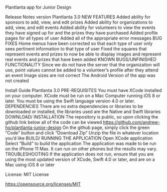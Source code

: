 Plantlanta app for Junior Design

Release Notes version Plantlanta 3.0
NEW FEATURES
Added ability for sponsors to add, view, and edit prizes
Added ability for organizations to add, view, and edit events
Added ability for volunteers to view the events they have signed up for and the prizes they have purchased
Added profile pages for all types of user
Added all of the appropriate error messages
BUG FIXES
Home menus have been corrected so that each type of user only sees pertinent information to that type of user
Fixed the squares that represent events and prizes to now be able to display images and represent real events and prizes that have been added
KNOWN BUGS/UNFINISHED FUNCTIONALITY
Since we do not have the server that the organization will use, point values cannot be added to a volunteer’s profile after they attend an event
Image sizes are not correct
The Android Version of the app was not created

Install Guide Plantlanta 3.0
PRE-REQUISITES
You must have XCode installed on your computer. XCode must be run on a Mac Computer running iOS 8 or later. You must be using the Swift language version 4.0 or later.
DEPENDENCIES
There are no extra dependencies or libraries to be downloaded or installed, the libraries used are the Native and Swift libraries
DOWNLOAD/ INSTALLATION
The repository is public, so upon clicking the github link below all of the code can be viewed
https://github.com/andrew-ho/plantlanta-junior-design
On the github page, simply click the green “Code” button and click “Download Zip”
Unzip the file in whatever location you’d like
BUILD/ RUNNING THE APPLICATION
Open XCode application
Select “Build” to build the application
The application was made to be run on the iPhone 11 Max.  It can run on other phones but the results may vary.
TROUBLESHOOTING
If the application does not run, ensure that you are using the most updated version of XCode, Swift 4.0 or later, and are on a Mac using iOS 8 or later




License: MIT License

https://opensource.org/licenses/MIT
